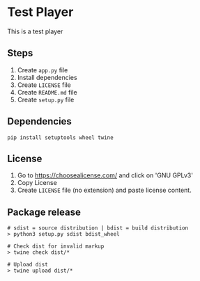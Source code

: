 # Test Player
This is a test player


## Steps
1. Create `app.py` file
2. Install dependencies
3. Create `LICENSE` file
4. Create `README.md` file
5. Create `setup.py` file

## Dependencies

```
pip install setuptools wheel twine
```

## License
1. Go to https://choosealicense.com/ and click on 'GNU GPLv3'
2. Copy License
3. Create `LICENSE` file (no extension) and paste license content.

## Package release
```
# sdist = source distribution | bdist = build distribution
> python3 setup.py sdist bdist_wheel

# Check dist for invalid markup
> twine check dist/*

# Upload dist
> twine upload dist/*
```
